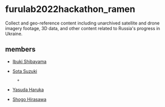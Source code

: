 # furulab2022hackathon_ramen
Collect and geo-reference content including unarchived satellite and drone imagery footage, 3D data, and other content related to Russia's progress in Ukraine.

## members
* [Ibuki Shibayama](https://github.com/ibuki76)  
* [Sota Suzuki](https://github.com/SotaSuzuki-1327)

        +
        
        
* [Yasuda Haruka](https://github.com/halgraphic)
* [Shogo Hirasawa](https://github.com/ShogoHirasawa)

